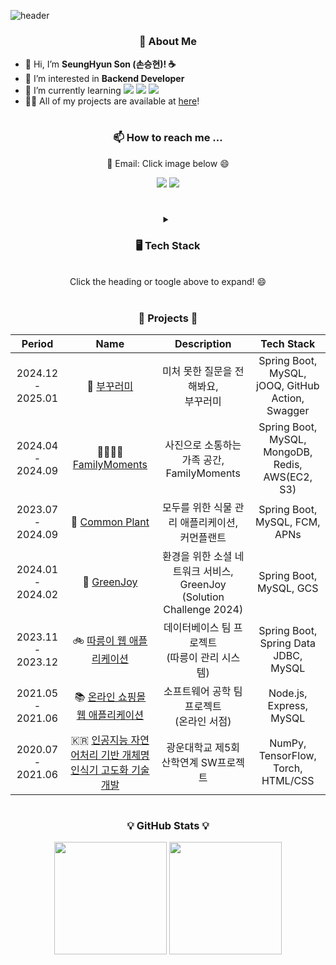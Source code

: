 ![header](https://capsule-render.vercel.app/api?type=waving&color=gradient&height=240&section=header&text=Hi,%20there!%20👋%20Welcome!%20🎉&fontSize=48&fontAlignY=35&animation=fadeIn&desc=This%20is%20SeungHyun%20Son's%20GitHub!%20☕&descSize=24&descAlign=60&descAlignY=65)

<h3 align="center">🧑 About Me</h3>

- 👋 Hi, I’m **SeungHyun Son (손승현)! ☕**
- 👀 I’m interested in **Backend Developer**
- 🌱 I’m currently learning <img src="https://img.shields.io/badge/Spring-6DB33F?style=plastic&logo=Spring&logoColor=white"/></a> <img src="https://img.shields.io/badge/Docker-2496ED?style=plastic&logo=Docker&logoColor=white"/></a> <img src="https://img.shields.io/badge/Junit5-25A162?style=plastic&logo=Junit5&logoColor=white"/></a>
- 👨‍💻 All of my projects are available at [here](https://github.com/sonshn#-projects-)!

#
<h3 align="center">📫 How to reach me ...</h3>
<p align="center">📧 Email: Click image below 😄</p>
<p align="center">
  <a href="mailto:cocoa5043@gmail.com">
    <img src="https://img.shields.io/badge/Gmail-EA4335?style=plastic&logo=Gmail&logoColor=white"/></a>
  </a>
  <a href="mailto:sonshn@naver.com">
    <img src="https://img.shields.io/badge/Naver-03C75A?style=plastic&logo=Naver&logoColor=white"/></a>
  </a>
</p>

#
<details align="center">
<summary>
  <h3>🖥️ Tech Stack</h3>
  <br>
  Click the heading or toogle above to expand! 😄
</summary>

### Programming Language
![Programming Language](https://go-skill-icons.vercel.app/api/icons?i=c,cpp,java,python,r&theme=light&titles=true)

### Backend Development
![Backend Development](https://go-skill-icons.vercel.app/api/icons?i=spring,nodejs,expressjs&theme=light&titles=true)
<br>
![Backend Development](https://go-skill-icons.vercel.app/api/icons?i=gradle,hibernate&theme=light&titles=true)

### Database
![Database](https://go-skill-icons.vercel.app/api/icons?i=mysql,mongodb,redis&theme=light&titles=true)

### DevOps & BaaS
![DevOps & BaaS](https://go-skill-icons.vercel.app/api/icons?i=aws,docker,githubactions,firebase&theme=light&titles=true)

### Collaboration & Development Tool
![Collaboration & Development Tool](https://go-skill-icons.vercel.app/api/icons?i=git,github&theme=light&titles=true)
<br>
![Collaboration & Development Tool](https://go-skill-icons.vercel.app/api/icons?i=discord,figma,notion,slack&theme=light&titles=true)
<br>
![Collaboration & Development Tool](https://go-skill-icons.vercel.app/api/icons?i=postman,idea,vscode&theme=light&titles=true)

### Others
![Others](https://go-skill-icons.vercel.app/api/icons?i=swagger,windows,wsl&theme=light&titles=true)
</details>

#
<h3 align="center">🔭 Projects 🔭</h3>

|   **Period**   |   **Name**   | **Description** |        **Tech Stack**        |
|:--------------:|:-------------:|:---------------:|:----------------------------:|
| 2024.12 - 2025.01 | 💝 [부꾸러미](https://github.com/Buggureomi) | 미처 못한 질문을 전해봐요,<br>부꾸러미 | Spring Boot, MySQL, jOOQ, GitHub Action, Swagger |
| 2024.04 - 2024.09 | 👨‍👩‍👧‍👦 [FamilyMoments](https://github.com/familymoments) | 사진으로 소통하는 가족 공간,<br>FamilyMoments | Spring Boot, MySQL, MongoDB, Redis, AWS(EC2, S3) |
| 2023.07 - 2024.09 | 🌳 [Common Plant](https://github.com/UMC-CommonPlant) | 모두를 위한 식물 관리 애플리케이션,<br>커먼플랜트 | Spring Boot, MySQL, FCM, APNs |
| 2024.01 - 2024.02 | 🍃 [GreenJoy](https://github.com/Green-Joy) | 환경을 위한 소셜 네트워크 서비스, GreenJoy (Solution Challenge 2024) | Spring Boot, MySQL, GCS |
| 2023.11 - 2023.12 | 🚲 [따릉이 웹 애플리케이션](https://github.com/Database-5-Project-2023) | 데이터베이스 팀 프로젝트<br>(따릉이 관리 시스템) | Spring Boot, Spring Data JDBC, MySQL |
| 2021.05 - 2021.06 | 📚 [온라인 쇼핑몰 웹 애플리케이션](https://github.com/swengineering7/Book-Shopping-Mall) | 소프트웨어 공학 팀 프로젝트<br>(온라인 서점) | Node.js, Express, MySQL |
| 2020.07 - 2021.06 | :kr: [인공지능 자연어처리 기반 개체명 인식기 고도화 기술 개발](https://github.com/to82350/Viva-Pro.) |  광운대학교 제5회 산학연계 SW프로젝트 | NumPy, TensorFlow, Torch, HTML/CSS |

#
<h3 align="center">💡 GitHub Stats 💡</h3>
<p align="center">
  <a href="https://github.com/$sonshn">
    <img height = "180em" src="https://github-readme-stats-kappa-hazel-98.vercel.app/api?username=sonshn&theme=solarized-light&count_private=true&show_icons=true&rank_icon=github&exclude_repo=" /></a>
  </a>
  <a href="https://github.com/$sonshn">
    <img height = "180em" src="https://github-readme-stats-kappa-hazel-98.vercel.app/api/top-langs/?username=sonshn&layout=compact&theme=solarized-light&card_width=320&hide=jupyter%20notebook" /></a>
  </a>
</p>

<!---
sonshn/sonshn is a ✨ special ✨ repository because its `README.md` (this file) appears on your GitHub profile.
You can click the Preview link to take a look at your changes.
--->

